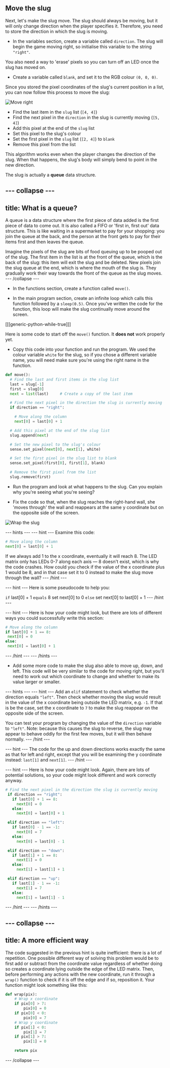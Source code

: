 ## Move the slug

Next, let's make the slug move. The slug should always be moving, but it will only change direction when the player specifies it. Therefore, you need to store the direction in which the slug is moving.

+ In the variables section, create a variable called `direction`. The slug will begin the game moving right, so initialise this variable to the string `"right"`.

You also need a way to 'erase' pixels so you can turn off an LED once the slug has moved on.

+ Create a variable called `blank`, and set it to the RGB colour `(0, 0, 0)`.

Since you stored the pixel coordinates of the slug's current position in a list, you can now follow this process to move the slug:

![Move right](images/move-right.png)

+ Find the last item in the `slug` list (`[4, 4]`)
+ Find the next pixel in the `direction` in the slug is currently moving (`[5, 4]`)
+ Add this pixel at the end of the `slug` list
+ Set this pixel to the slug's colour
+ Set the first pixel in the `slug` list (`[2, 4]`) to `blank`
+ Remove this pixel from the list

This algorithm works even when the player changes the direction of the slug. When that happens, the slug's body will simply bend to point in the new direction.

The slug is actually a **queue** data structure.

--- collapse ---
---
title: What is a queue?
---
A queue is a data structure where the first piece of data added is the first piece of data to come out. It is also called a FIFO or 'first in, first out' data structure. This is like waiting in a supermarket to pay for your shopping: you join the queue at the back, and the person at the front gets to pay for their items first and then leaves the queue.

Imagine the pixels of the slug are bits of food queuing up to be pooped out of the slug. The first item in the list is at the front of the queue, which is the back of the slug: this item will exit the slug and be deleted. New pixels join the slug queue at the end, which is where the mouth of the slug is. They gradually work their way towards the front of the queue as the slug moves. --- /collapse ---

+ In the functions section, create a function called `move()`.

+ In the main program section, create an infinite loop which calls this function followed by a `sleep(0.5)`. Once you've written the code for the function, this loop will make the slug continually move around the screen.

[[[generic-python-while-true]]]

Here is some code to start off the `move()` function. It **does not** work properly yet.

+ Copy this code into your function and run the program. We used the colour variable `white` for the slug, so if you chose a different variable name, you will need make sure you're using the right name in the function.

```python
def move():
  # Find the last and first items in the slug list
  last = slug[-1]
  first = slug[0]
  next = list(last)     # Create a copy of the last item

  # Find the next pixel in the direction the slug is currently moving
  if direction == "right":

    # Move along the column
    next[0] = last[0] + 1

  # Add this pixel at the end of the slug list
  slug.append(next)

  # Set the new pixel to the slug's colour
  sense.set_pixel(next[0], next[1], white)

  # Set the first pixel in the slug list to blank
  sense.set_pixel(first[0], first[1], blank)

  # Remove the first pixel from the list
  slug.remove(first)
```

+ Run the program and look at what happens to the slug. Can you explain why you're seeing what you're seeing?

+ Fix the code so that, when the slug reaches the right-hand wall, she 'moves through' the wall and reappears at the same y coordinate but on the opposite side of the screen.

![Wrap the slug](images/wrap-slug.gif)

--- hints --- --- hint --- Examine this code:
```python
# Move along the column
next[0] = last[0] + 1
```
If we always add 1 to the x coordinate, eventually it will reach 8. The LED matrix only has LEDs 0-7 along each axis — 8 doesn't exist, which is why the code crashes. How could you check if the value of the x coordinate plus 1 would be 8, and in that case set it to 0 instead to make the slug move through the wall? --- /hint ---

--- hint --- Here is some pseudocode to help you:

`if` last[0] + 1 `equals` 8 set next[0] to 0 `else` set next[0] to last[0] + 1 --- /hint ---

--- hint --- Here is how your code might look, but there are lots of different ways you could successfully write this section:

```python
# Move along the column
if last[0] + 1 == 8:
 next[0] = 0
else:
 next[0] = last[0] + 1
```
--- /hint --- --- /hints ---

+ Add some more code to make the slug also able to move up, down, and left. This code will be very similar to the code for moving right, but you'll need to work out which coordinate to change and whether to make its value larger or smaller.

--- hints --- --- hint --- Add an `elif` statement to check whether the direction equals `"left"`. Then check whether moving the slug would result in the value of the x coordinate being outside the LED matrix, e.g. `-1`. If that is be the case, set the x coordinate to `7` to make the slug reappear on the opposite side of the screen.

You can test your program by changing the value of the `direction` variable to `"left"`. Note: because this causes the slug to reverse, the slug may appear to behave oddly for the first few moves, but it will then behave normally. --- /hint ---

--- hint --- The code for the up and down directions works exactly the same as that for left and right, except that you will be examining the y coordinate instead: `last[1]` and `next[1]`. --- /hint ---

--- hint --- Here is how your code might look. Again, there are lots of potential solutions, so your code might look different and work correctly anyway.

```python
# Find the next pixel in the direction the slug is currently moving
 if direction == "right":
   if last[0] + 1 == 8:
     next[0] = 0
   else:
     next[0] = last[0] + 1

 elif direction == "left":
   if last[0] - 1 == -1:
     next[0] = 7
   else:
     next[0] = last[0] - 1

 elif direction == "down":
   if last[1] + 1 == 8:
     next[1] = 0
   else:
     next[1] = last[1] + 1

 elif direction == "up":
   if last[1] - 1 == -1:
     next[1] = 7
   else:
     next[1] = last[1] - 1
```

--- /hint --- --- /hints ---

--- collapse ---
---
title: A more efficient way
---
The code suggested in the previous hint is quite inefficient: there is a lot of repetition. One possible different way of solving this problem would be to first add or subtract from the coordinate value regardless of whether doing so creates a coordinate lying outside the edge of the LED matrix. Then, before performing any actions with the new coordinate, run it through a `wrap()` function to check if it is off the edge and if so, reposition it. Your function might look something like this:

```python
def wrap(pix):
    # Wrap x coordinate
    if pix[0] > 7:
        pix[0] = 0
    if pix[0] < 0:
        pix[0] = 7
    # Wrap y coordinate
    if pix[1] < 0:
        pix[1] = 7
    if pix[1] > 7:
        pix[1] = 0

    return pix
```
--- /collapse ---
